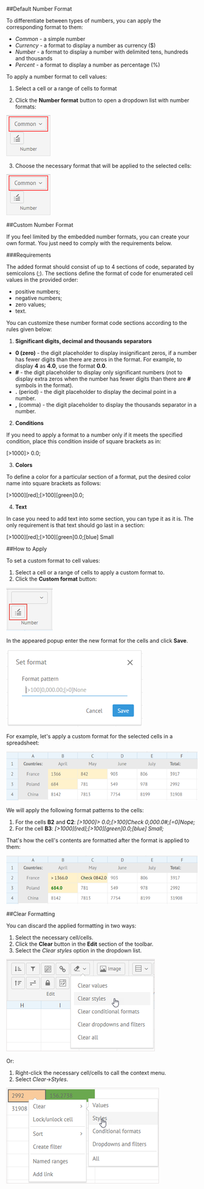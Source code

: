 ##Default Number Format

To differentiate between types of numbers, you can apply the corresponding format to them:

- *Common* - a simple number
- *Currency* - a format to display a number as currency ($)
- *Number* - a format to display a number with delimited tens, hundreds and thousands
- *Percent* - a format to display a number as percentage (%)

To apply a number format to cell values:

1) Select a cell or a range of cells to format

2) Click the **Number format** button to open a dropdown list with number formats:

![Number Format Button](img/number_format_button.png)

3) Choose the necessary format that will be applied to the selected cells:

![Default Format Options](img/number_format_button.png)

##Custom Number Format

If you feel limited by the embedded number formats, you can create your own format. You just need to comply with the requirements below.

###Requirements

The added format should consist of up to 4 sections of code, separated by semicolons (;). The sections define the format of code for enumerated cell values in the provided order: 

- positive numbers; 
- negative numbers; 
- zero values;
- text.

You can customize these number format code sections according to the rules given below:

1) **Significant digits, decimal and thousands separators**

- **0 (zero)** - the digit placeholder to display insignificant zeros, if a number has fewer digits than there are zeros in the format. For example, to display **4** as **4.0**, use the format **0.0**.
- **#** - the digit placeholder to display only significant numbers (not to display extra zeros when the number has fewer digits than there are **#** symbols in the format).
- **.** (period) - the digit placeholder to display the decimal point in a number.
- **,** (comma) - the digit placeholder to display the thousands separator in a number.

2) **Conditions**

If you need to apply a format to a number only if it meets the specified condition, place this condition inside of square brackets as in:

[>1000]> 0.0;

3) **Colors**

To define a color for a particular section of a format, put the desired color name into square brackets as follows:

[>1000][red];[>100][green]0.0;

4) **Text**

In case you need to add text into some section, you can type it as it is. The only requirement is that text should go last in a section:

[>1000][red];[>100][green]0.0;[blue] Small

##How to Apply

To set a custom format to cell values:

1. Select a cell or a range of cells to apply a custom format to.
2. Click the **Custom format** button: 

![Custom Format Button](img/custom_format_button.png)     

In the appeared popup enter the new format for the cells and click **Save**.

![Set Format Popup](img/custom_format_popup.png)

For example, let's apply a custom format for the selected cells in a spreadsheet:

![Selecting Cells for Formatting](img/custom_format_cells.png)

We will apply the following format patterns to the cells:

1. For the cells **B2** and **C2**: *[>1000]> 0.0;[>100]Check 0,000.0#;[=0]Nope;*
2. For the cell **B3**: *[>1000][red];[>100][green]0.0;[blue] Small;*

That's how the cell's contents are formatted after the format is applied to them:

![Selecting Cells for Formatting](img/custom_format_result.png)

##Clear Formatting

You can discard the applied formatting in two ways:

1) Select the necessary cell/cells.
2) Click the **Clear** button in the **Edit** section of the toolbar.
3) Select the *Clear styles* option in the dropdown list.

![Clear Formatting via Toolbar](img/clear_formatting.png)

Or:

1) Right-click the necessary cell/cells to call the context menu.
2) Select *Clear*->*Styles*.

![Clear Cell Formatting via Context Menu](img/clear_custom_cell_format.png)


